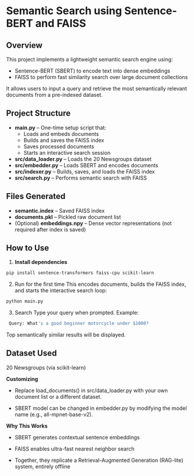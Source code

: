 # Semantic Search using Sentence-BERT and FAISS

## Overview  
This project implements a lightweight semantic search engine using:
- Sentence-BERT (SBERT) to encode text into dense embeddings
- FAISS to perform fast similarity search over large document collections

It allows users to input a query and retrieve the most semantically relevant documents from a pre-indexed dataset.

## Project Structure
- **main.py** – One-time setup script that:
  - Loads and embeds documents
  - Builds and saves the FAISS index
  - Saves processed documents
  - Starts an interactive search session
- **src/data_loader.py** – Loads the 20 Newsgroups dataset
- **src/embedder.py** – Loads SBERT and encodes documents
- **src/indexer.py** – Builds, saves, and loads the FAISS index
- **src/search.py** – Performs semantic search with FAISS

## Files Generated
- **semantic.index** – Saved FAISS index
- **documents.pkl** – Pickled raw document list
- (Optional) **embeddings.npy** – Dense vector representations (not required after index is saved)

## How to Use

1. **Install dependencies**

```bash
pip install sentence-transformers faiss-cpu scikit-learn
```

2. Run for the first time
This encodes documents, builds the FAISS index, and starts the interactive search loop:

```bash
python main.py
```

3. Search
Type your query when prompted. Example:

```bash
 Query: What's a good beginner motorcycle under $1000? 
```
Top semantically similar results will be displayed.

## Dataset Used

20 Newsgroups (via scikit-learn)

**Customizing**

- Replace load_documents() in src/data_loader.py with your own document list or a different dataset.

- SBERT model can be changed in embedder.py by modifying the model name (e.g., all-mpnet-base-v2).

**Why This Works**

- SBERT generates contextual sentence embeddings

- FAISS enables ultra-fast nearest neighbor search

- Together, they replicate a Retrieval-Augmented Generation (RAG-lite) system, entirely offline

